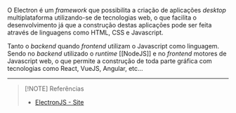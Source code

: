 O Electron é um *framework* que possibilita a criação de aplicações *desktop* multiplataforma utilizando-se de tecnologias web, o que facilita o desenvolvimento já que a construção destas aplicações pode ser feita através de linguagens como HTML, CSS e Javascript.

Tanto o *backend* quando *frontend* utilizam o Javascript como linguagem. Sendo no *backend* utilizado o *runtime* [[NodeJS]] e no *frontend* motores de Javascript web, o que permite a construção de toda parte gráfica com tecnologias como React, VueJS, Angular, etc...

---

> [!NOTE] Referências
> - [ElectronJS - Site](https://www.electronjs.org/)
